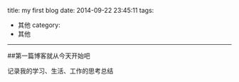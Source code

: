 title: my first blog
date: 2014-09-22 23:45:11
tags:
- 其他
category:
- 其他
---
##第一篇博客就从今天开始吧

记录我的学习、生活、工作的思考总结
